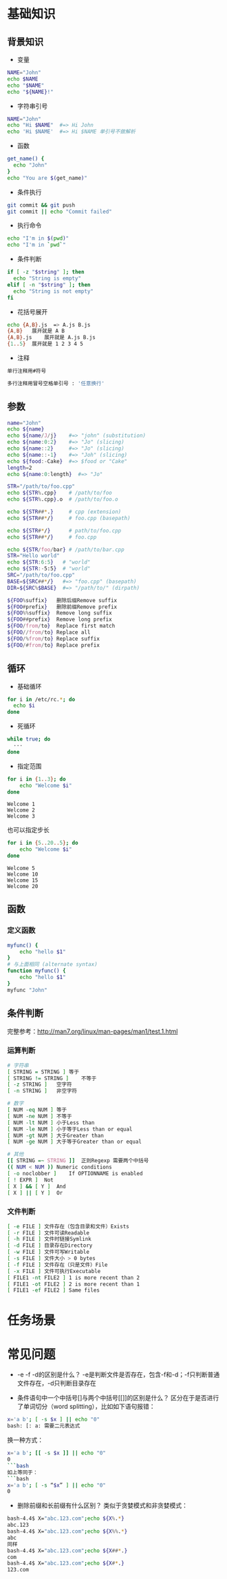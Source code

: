 # 基础知识

## 背景知识
* 变量
```bash
NAME="John"
echo $NAME
echo "$NAME"
echo "${NAME}!"
```

* 字符串引号
```bash
NAME="John"
echo "Hi $NAME"  #=> Hi John
echo 'Hi $NAME'  #=> Hi $NAME 单引号不做解析
```

* 函数
```bash
get_name() {
  echo "John"
}
echo "You are $(get_name)"
```

* 条件执行
```bash
git commit && git push
git commit || echo "Commit failed"
```

* 执行命令
```bash
echo "I'm in $(pwd)"
echo "I'm in `pwd`"
```

* 条件判断
```bash
if [ -z "$string" ]; then
  echo "String is empty"
elif [ -n "$string" ]; then
  echo "String is not empty"
fi
```

* 花括号展开
```bash
echo {A,B}.js  => A.js B.js
{A,B}	展开就是 A B
{A,B}.js	展开就是 A.js B.js
{1..5}	展开就是 1 2 3 4 5
```

* 注释

```bash
单行注释用#符号

多行注释用冒号空格单引号 : '任意换行'
```

## 参数
```bash
name="John"
echo ${name}
echo ${name/J/j}    #=> "john" (substitution)
echo ${name:0:2}    #=> "Jo" (slicing)
echo ${name::2}     #=> "Jo" (slicing)
echo ${name::-1}    #=> "Joh" (slicing)
echo ${food:-Cake}  #=> $food or "Cake"
length=2
echo ${name:0:length}  #=> "Jo"
```

```bash
STR="/path/to/foo.cpp"
echo ${STR%.cpp}    # /path/to/foo
echo ${STR%.cpp}.o  # /path/to/foo.o

echo ${STR##*.}     # cpp (extension)
echo ${STR##*/}     # foo.cpp (basepath)

echo ${STR#*/}      # path/to/foo.cpp
echo ${STR##*/}     # foo.cpp

echo ${STR/foo/bar} # /path/to/bar.cpp
STR="Hello world"
echo ${STR:6:5}   # "world"
echo ${STR:-5:5}  # "world"
SRC="/path/to/foo.cpp"
BASE=${SRC##*/}   #=> "foo.cpp" (basepath)
DIR=${SRC%$BASE}  #=> "/path/to/" (dirpath)
```

```bash
${FOO%suffix}	删除后缀Remove suffix
${FOO#prefix}	删除前缀Remove prefix
${FOO%%suffix}	Remove long suffix
${FOO##prefix}	Remove long prefix
${FOO/from/to}	Replace first match
${FOO//from/to}	Replace all
${FOO/%from/to}	Replace suffix
${FOO/#from/to}	Replace prefix
```

## 循环
* 基础循环
```bash
for i in /etc/rc.*; do
  echo $i
done
```

* 死循环
```bash
while true; do
  ···
done
```

* 指定范围
```bash
for i in {1..3}; do
    echo "Welcome $i"
done
```
```
Welcome 1
Welcome 2
Welcome 3
```
也可以指定步长
```bash
for i in {5..20..5}; do
    echo "Welcome $i"
done
```
```
Welcome 5
Welcome 10
Welcome 15
Welcome 20
```

## 函数

### 定义函数
```bash
myfunc() {
    echo "hello $1"
}
# 与上面相同 (alternate syntax)
function myfunc() {
    echo "hello $1"
}
myfunc "John"
```

### 

## 条件判断
完整参考：http://man7.org/linux/man-pages/man1/test.1.html

### 运算判断
```bash
# 字符串
[ STRING = STRING ]	等于
[ STRING != STRING ]	不等于
[ -z STRING ]	空字符
[ -n STRING ]	非空字符

# 数字
[ NUM -eq NUM ]	等于
[ NUM -ne NUM ]	不等于
[ NUM -lt NUM ]	小于Less than
[ NUM -le NUM ]	小于等于Less than or equal
[ NUM -gt NUM ]	大于Greater than
[ NUM -ge NUM ]	大于等于Greater than or equal

# 其他
[[ STRING =~ STRING ]]	正则Regexp 需要两个中括号
(( NUM < NUM ))	Numeric conditions
[ -o noclobber ]	If OPTIONNAME is enabled
[ ! EXPR ]	Not
[ X ] && [ Y ]	And
[ X ] || [ Y ]	Or
```

### 文件判断
```bash
[ -e FILE ]	文件存在（包含目录和文件）Exists
[ -r FILE ]	文件可读Readable
[ -h FILE ]	文件时链接Symlink
[ -d FILE ]	目录存在Directory
[ -w FILE ]	文件可写Writable
[ -s FILE ]	文件大小 > 0 bytes
[ -f FILE ]	文件存在（只是文件）File
[ -x FILE ]	文件可执行Executable
[ FILE1 -nt FILE2 ]	1 is more recent than 2
[ FILE1 -ot FILE2 ]	2 is more recent than 1
[ FILE1 -ef FILE2 ]	Same files
```

# 任务场景

# 常见问题
* -e -f -d的区别是什么？
-e是判断文件是否存在，包含-f和-d；-f只判断普通文件存在，-d只判断目录存在

* 条件语句中一个中括号[]与两个中括号[[]]的区别是什么？
区分在于是否进行了单词切分（word splitting），比如如下语句报错：
```bash
x='a b'; [ -s $x ] || echo "0"
bash: [: a: 需要二元表达式
```
换一种方式：
```bash
x='a b'; [[ -s $x ]] || echo "0"
0
```bash
如上等同于：
```bash
x='a b'; [ -s “$x” ] || echo "0"
0
```

* 删除前缀和长前缀有什么区别？
类似于贪婪模式和非贪婪模式：
```bash
bash-4.4$ X="abc.123.com";echo ${X%.*}
abc.123
bash-4.4$ X="abc.123.com";echo ${X%%.*}
abc
同样
bash-4.4$ X="abc.123.com";echo ${X##*.}
com
bash-4.4$ X="abc.123.com";echo ${X#*.}
123.com
```